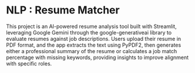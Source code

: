# NLP : Resume Matcher

This project is an AI-powered resume analysis tool built with Streamlit, leveraging Google Gemini through the google-generativeai library to evaluate resumes against job descriptions. Users upload their resume in PDF format, and the app extracts the text using PyPDF2, then generates either a professional summary of the resume or calculates a job match percentage with missing keywords, providing insights to improve alignment with specific roles.
